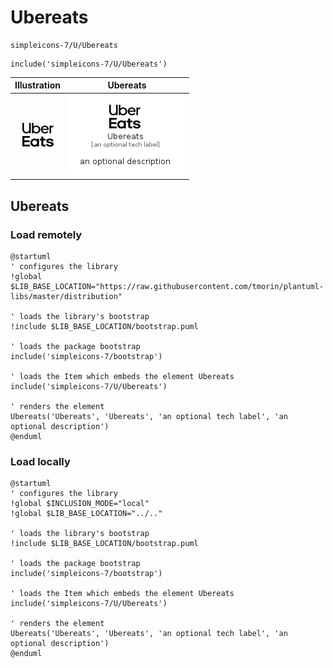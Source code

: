 # Ubereats


```text
simpleicons-7/U/Ubereats
```

```text
include('simpleicons-7/U/Ubereats')
```



| Illustration | Ubereats |
| :---: | :---: |
| ![illustration for Illustration](../../simpleicons-7/U/Ubereats.png) | ![illustration for Ubereats](../../simpleicons-7/U/Ubereats.Local.png) |




## Ubereats

### Load remotely
```plantuml
@startuml
' configures the library
!global $LIB_BASE_LOCATION="https://raw.githubusercontent.com/tmorin/plantuml-libs/master/distribution"

' loads the library's bootstrap
!include $LIB_BASE_LOCATION/bootstrap.puml

' loads the package bootstrap
include('simpleicons-7/bootstrap')

' loads the Item which embeds the element Ubereats
include('simpleicons-7/U/Ubereats')

' renders the element
Ubereats('Ubereats', 'Ubereats', 'an optional tech label', 'an optional description')
@enduml
```

### Load locally
```plantuml
@startuml
' configures the library
!global $INCLUSION_MODE="local"
!global $LIB_BASE_LOCATION="../.."

' loads the library's bootstrap
!include $LIB_BASE_LOCATION/bootstrap.puml

' loads the package bootstrap
include('simpleicons-7/bootstrap')

' loads the Item which embeds the element Ubereats
include('simpleicons-7/U/Ubereats')

' renders the element
Ubereats('Ubereats', 'Ubereats', 'an optional tech label', 'an optional description')
@enduml
```

